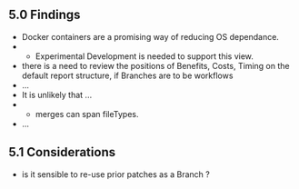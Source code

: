 ## 5.0 Findings
* Docker containers are a promising way of reducing OS dependance.
* * Experimental Development is needed to support this view.
* there is a need to review the positions of Benefits, Costs, Timing on the default report structure, if Branches are to be workflows
* ...
* It is unlikely that ...
* * merges can span fileTypes.
* ...

## 5.1 Considerations
* is it sensible to re-use prior patches as a Branch ?
